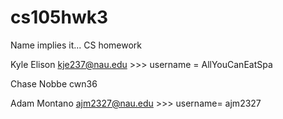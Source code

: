 # cs105hwk3
Name implies it... CS homework

Kyle Elison kje237@nau.edu >>> username = AllYouCanEatSpa

Chase Nobbe cwn36

Adam Montano ajm2327@nau.edu >>> username= ajm2327
